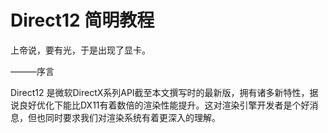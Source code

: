 Direct12 简明教程
======================

上帝说，要有光，于是出现了显卡。

———序言


Direct12 是微软DirectX系列API截至本文撰写时的最新版，拥有诸多新特性，据说良好优化下能比DX11有着数倍的渲染性能提升。这对渲染引擎开发者是个好消息，但也同时要求我们对渲染系统有着更深入的理解。



